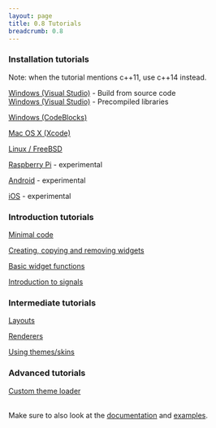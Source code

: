 ```yaml
---
layout: page
title: 0.8 Tutorials
breadcrumb: 0.8
---
```


### Installation tutorials
Note: when the tutorial mentions c++11, use c++14 instead.

[Windows (Visual Studio)](../v0.7/visual-studio/) - Build from source code  
[Windows (Visual Studio)](../v0.7/visual-studio-precompiled/) - Precompiled libraries

[Windows (CodeBlocks)](../v0.7/codeblocks/)

[Mac OS X (Xcode)](../v0.7/xcode/)

[Linux / FreeBSD](../0.8/linux/)

[Raspberry Pi](../v0.7/raspberry/) - experimental

[Android](../v0.7/android/) - experimental

[iOS](../v0.7/ios/) - experimental


### Introduction tutorials
[Minimal code](minimal-code)

[Creating, copying and removing widgets](creating-widgets)

[Basic widget functions](basic-widget-functions)

[Introduction to signals](signals-introduction)


### Intermediate tutorials
[Layouts](layouts)

[Renderers](renderers)

[Using themes/skins](using-themes)


### Advanced tutorials
[Custom theme loader](custom-theme-loader)


<br>
Make sure to also look at the <a href="/documentation/0.8/">documentation</a> and <a href="/examples/0.8/">examples</a>.
